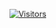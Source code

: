 [![Visitors](https://api.visitorbadge.io/api/combined?path=https%3A%2F%2Fgithub.com%2Fdevherik%2Fdevherik&label=visitors&labelColor=%2337d67a&countColor=%23555555)](https://visitorbadge.io/status?path=https%3A%2F%2Fgithub.com%2Fdevherik%2Fdevherik)
